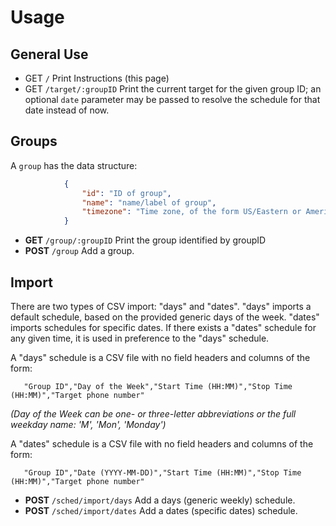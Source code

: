 # Usage

## General Use

  * GET `/` Print Instructions (this page)
  * GET `/target/:groupID` Print the current target for the given group ID; an optional `date` parameter may be passed to resolve the schedule for that date instead of now.

## Groups

A `group` has the data structure:
```json
			{
				"id": "ID of group",
				"name": "name/label of group",
				"timezone": "Time zone, of the form US/Eastern or America/New York",
			}
```

  * **GET** `/group/:groupID` Print the group identified by groupID
  * **POST** `/group` Add a group.

## Import

There are two types of CSV import:  "days" and "dates".  "days" imports a default schedule, based
on the provided generic days of the week.  "dates" imports schedules for specific dates.  If there
exists a "dates" schedule for any given time, it is used in preference to the "days" schedule.

A "days" schedule is a CSV file with no field headers and columns of the form:
```
   "Group ID","Day of the Week","Start Time (HH:MM)","Stop Time (HH:MM)","Target phone number"
```
_(Day of the Week can be one- or three-letter abbreviations or the full weekday name: 'M', 'Mon', 'Monday')_

A "dates" schedule is a CSV file with no field headers and columns of the form:
```
   "Group ID","Date (YYYY-MM-DD)","Start Time (HH:MM)","Stop Time (HH:MM)","Target phone number"
```

  * **POST** `/sched/import/days` Add a days (generic weekly) schedule.
  * **POST** `/sched/import/dates` Add a dates (specific dates) schedule.
